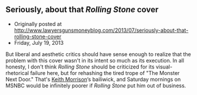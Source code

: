 ## Seriously, about that <em>Rolling Stone</em> cover

 * Originally posted at http://www.lawyersgunsmoneyblog.com/2013/07/seriously-about-that-rolling-stone-cover
 * Friday, July 19, 2013

But liberal and aesthetic critics should have sense enough to realize that the problem with this cover wasn't in its intent so much as its execution. In all honesty, I don't think _Rolling Stone_ should be criticized for its visual-rhetorical failure here, but for rehashing the tired trope of "The Monster Next Door." That's [Keith Morrison](http://en.wikipedia.org/wiki/Keith\_Morrison)‘s bailiwick, and Saturday mornings on MSNBC would be infinitely poorer if _Rolling Stone_ put him out of business.